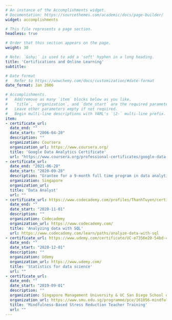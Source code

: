 ```yaml
---
# An instance of the Accomplishments widget.
# Documentation: https://sourcethemes.com/academic/docs/page-builder/
widget: accomplishments

# This file represents a page section.
headless: true

# Order that this section appears on the page.
weight: 30

# Note: `&shy;` is used to add a 'soft' hyphen in a long heading.
title: 'Certifications and Online Learning'
subtitle:

# Date format
#   Refer to https://wowchemy.com/docs/customization/#date-format
date_format: Jan 2006

# Accomplishments.
#   Add/remove as many `item` blocks below as you like.
#   `title`, `organization`, and `date_start` are the required parameters.
#   Leave other parameters empty if not required.
#   Begin multi-line descriptions with YAML's `|2-` multi-line prefix.
item:
- certificate_url:
  date_end: ""
  date_start: "2006-04-28"
  description: ""
  organization: Coursera 
  organization_url: https://www.coursera.org/
  title: 'Google Data Analytics Certificate' 
  url: "https://www.coursera.org/professional-certificates/google-data-analytics"
- certificate_url: 
  date_end: "2021-06-28"
  date_start: "2020-09-28"
  description: "Grantee for a 9-month full time program in data analytics learning about data management and visualisation with tools like Tableau, Power Bi, Python and R"
  organization: Singapore 
  organization_url:
  title: 'Data Analyst' 
  url: ""
- certificate_url: https://www.codecademy.com/profiles/ThanhTuyen/certificates/5cafb2d937090210d7df3652
  date_end: ""
  date_start: "2020-11-01"
  description: ""
  organization: Codecademy
  organization_url: https://www.codecademy.com/
  title: 'Analyzing data with SQL'
  url: https://www.codecademy.com/learn/paths/analyze-data-with-sql
- certificate_url: https://www.udemy.com/certificate/UC-e7356e20-54bd-4329-b4b3-d463e60a6cd0/
  date_end: ""
  date_start: "2020-12-01"
  description: ""
  organization: Udemy
  organization_url: https://www.udemy.com/
  title: 'Statistics for data science'
  url: ""
- certificate_url: 
  date_end: ""
  date_start: "2019-09-01"
  description: ""
  organization: Singapore Management University & UC San Diego School of Medecine
  organization_url: https://www.smu.edu.sg/programme/pce/161056-mindfulness-based-stress-reduction-teacher-training-intensive-mbsr-tti
  title: 'Mindfulness-Based Stress Reduction Teacher Training' 
  url: ""
---
```

